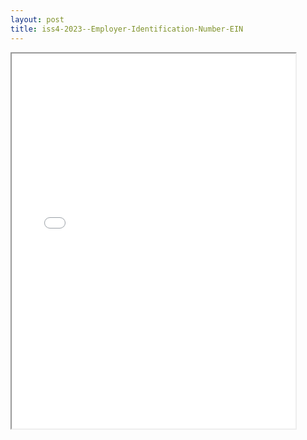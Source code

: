 ```yaml
---
layout: post
title: iss4-2023--Employer-Identification-Number-EIN
---
```


<div class="pdf-container">
<iframe src="/ea/assets/pdfs/iss4-2023--Employer-Identification-Number-EIN.pdf" height="600" width="90%" allowFullScreen="true"></iframe>
</div>

